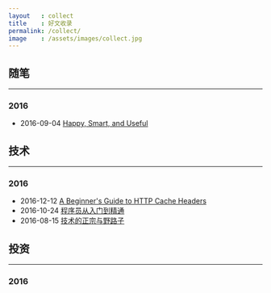 ```yaml
---
layout   : collect
title    : 好文收录
permalink: /collect/
image    : /assets/images/collect.jpg
---
```



## 随笔
-------------------------------------------------------------------------------

### 2016
  - 2016-09-04 [Happy, Smart, and Useful](https://sivers.org/hsu)


## 技术
-------------------------------------------------------------------------------

### 2016
  - 2016-12-12 [A Beginner's Guide to HTTP Cache Headers](http://dev.mobify.com/blog/beginners-guide-to-http-cache-headers/)
  - 2016-10-24 [程序员从入门到精通](http://mp.weixin.qq.com/s?__biz=MzAxMTEyOTQ5OQ==&mid=2650610696&idx=1&sn=ecdac1b01cb3d8ce06d8dc24c2ecbfde&chksm=834c7bfcb43bf2ea62300941d8f634bb3448a5aa26d804dd6eb2338738cabeaf000ededfcbcb&mpshare=1&scene=1&srcid=1024wtl9YmmOjIPqmLUE9N0c#wechat_redirect)
  - 2016-08-15 [技术的正宗与野路子](http://mp.weixin.qq.com/s?__biz=MzA4NTg1MjM0Mg==&mid=2657261357&idx=1&sn=ebb11a1623e00ca8e6ad55c9ad6b2547&scene=2&srcid=08104T9kNdakZKQcvejPWdIs&from=timeline&isappinstalled=0)
  


## 投资
-------------------------------------------------------------------------------

### 2016
